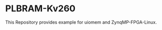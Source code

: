 PLBRAM-Kv260
=======================================================================

This Repository provides example for uiomem and ZynqMP-FPGA-Linux.
